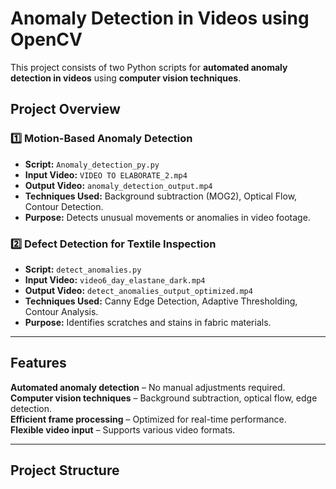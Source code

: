 # Anomaly Detection in Videos using OpenCV

This project consists of two Python scripts for **automated anomaly detection in videos** using **computer vision techniques**.

##  Project Overview
### **1️⃣ Motion-Based Anomaly Detection**
- **Script:** `Anomaly_detection_py.py`
- **Input Video:** `VIDEO TO ELABORATE_2.mp4`
- **Output Video:** `anomaly_detection_output.mp4`
- **Techniques Used:** Background subtraction (MOG2), Optical Flow, Contour Detection.
- **Purpose:** Detects unusual movements or anomalies in video footage.

### **2️⃣ Defect Detection for Textile Inspection**
- **Script:** `detect_anomalies.py`
- **Input Video:** `video6_day_elastane_dark.mp4`
- **Output Video:** `detect_anomalies_output_optimized.mp4`
- **Techniques Used:** Canny Edge Detection, Adaptive Thresholding, Contour Analysis.
- **Purpose:** Identifies scratches and stains in fabric materials.

---

##  Features
 **Automated anomaly detection** – No manual adjustments required.  
 **Computer vision techniques** – Background subtraction, optical flow, edge detection.  
 **Efficient frame processing** – Optimized for real-time performance.  
 **Flexible video input** – Supports various video formats.  

---

##  Project Structure
